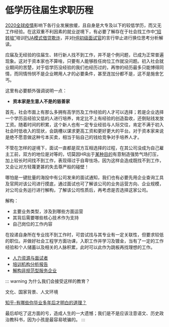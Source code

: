 # 低学历往届生求职历程

[2020全球疫情](https://zh.wikipedia.org/zh-hans/2019冠状病毒病疫情)影响下各行业发展放缓，且自身是大专及以下的较低学历，而又无工作经验。在这双重不利因素的就业逆境下，有必要了解存在于社会找工作中[“招转培”](https://hoochanlon.github.io/helpdesk-guide/notice/ti-analysis.html)培训[PUA模式借贷欺诈](https://hoochanlon.github.io/helpdesk-guide/notice/ti-analysis.html#%E5%9F%B9%E8%AE%AD%E6%9C%BA%E6%9E%84%E5%AF%B9pua%E5%BA%94%E7%94%A8%E8%B0%83%E6%9F%A5)，并对[HR初级面试官](https://hoochanlon.github.io/helpdesk-guide/notice/interview.html)的言行举止进行换位思考分析解读。

应届及无经验的往届生、转行新人找不到工作，并不是个例问题，已成为正常普遍现象。这对于资本家也不算啥，只要有人能够胜任岗位工作就没问题。初入社会就业期间的苦楚，对于低学历没经验的我们也经历过的，再惨的经历最多只能博得同情，而同情怜悯不是企业聘用人才的必要条件，甚至连加分都不是，这不是施舍乞丐。

这里有必要额外强调说明一点：

* **资本家是生意人不是的慈善家**

首先，社会市面上有那么多拥有高学历及工作经验的人才可以选择；若是企业选择一个学历且经验又低的人进行培养，肯定比不上有经验的创造盈收，还倒贴钱发放工资。随着时间的积累，这个新人也有一定专业经验与人际交往，肯定不满于初入社会时低收入的现状，会跳槽以谋求更高工资和更好更大的平台。对于资本家来说是绝不愿意做这种亏本买卖，相当于贴自己的钱给竞争对手培养人才。

不管在怎样的逆境下，面试一直都是双方互相选择的过程，在其公司没成为自己雇主工前，双方的地位是对等的，切莫因HR出于[某种目的](https://hoochanlon.github.io/helpdesk-guide/notice/interview.html#hr%E5%BC%BA%E5%8A%BF%E7%AB%8B%E5%9C%BA%E6%8E%A2%E7%A9%B6%E5%88%86%E6%9E%90)有意制造强势气场打压，加上较长时间找不到工作，表现得过于自卑怯场，因为这样会造成既找不到工作，又会让对方轻蔑更甚的失去尊严般的碰壁！

哪怕是一键批量的海投中有公司发来的面试通知，我们也有必要先用企业查询工具及官网对该公司进行摸底，通过面试也可了解该公司的业务运营方向、企业规模，对公司业务运行进行解构，了解该公司性质后，再考虑是否选择这家公司。

解构：
* 主要业务类型，涉及到哪些方面运营
* 其背后需要哪些核心技术作为支持
* 自己岗位的工作内容

在投递自身所在专业找不到工作时，可尝试找与其专业有一定关联性，但要求较低的职位。并做好社会工程学方面功课，入职工作并学习及镀金，当有了一定的工作经验和个人储蓄以及相关的人脉积累，此时可以此作为跳板再找理想的工作。

* [人力资源与面试者](https://hoochanlon.github.io/helpdesk-guide/notice/interview.html)
* [培训机构分析报告](https://hoochanlon.github.io/helpdesk-guide/notice/ti-analysis.html)
* [解构非规范型服务企业](https://hoochanlon.github.io/helpdesk-guide/notice/law-sug.html)

::: warning
为什么我们会接受这样的教育？

文化、国家背景、人文环境

[知乎-有哪些你毕业多年后才明白的道理？](https://www.zhihu.com/answer/999702763)

最后却吃了这方面的亏，造成人生的一大遗憾；我们是不是应该注意语文、历史政治教科书，因为小孩是最容易唬骗的。
:::




